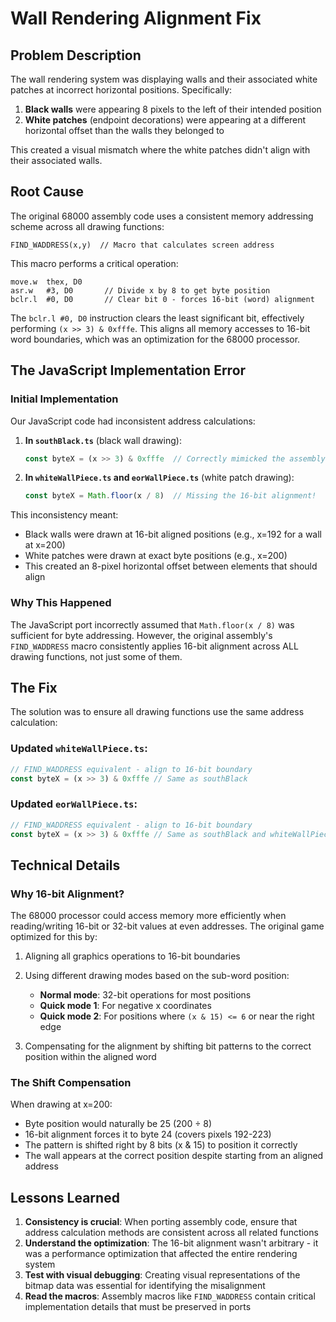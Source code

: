 # Wall Rendering Alignment Fix

## Problem Description

The wall rendering system was displaying walls and their associated white patches at incorrect horizontal positions. Specifically:

1. **Black walls** were appearing 8 pixels to the left of their intended position
2. **White patches** (endpoint decorations) were appearing at a different horizontal offset than the walls they belonged to

This created a visual mismatch where the white patches didn't align with their associated walls.

## Root Cause

The original 68000 assembly code uses a consistent memory addressing scheme across all drawing functions:

```assembly
FIND_WADDRESS(x,y)  // Macro that calculates screen address
```

This macro performs a critical operation:
```assembly
move.w  thex, D0
asr.w   #3, D0       // Divide x by 8 to get byte position
bclr.l  #0, D0       // Clear bit 0 - forces 16-bit (word) alignment
```

The `bclr.l #0, D0` instruction clears the least significant bit, effectively performing `(x >> 3) & 0xfffe`. This aligns all memory accesses to 16-bit word boundaries, which was an optimization for the 68000 processor.

## The JavaScript Implementation Error

### Initial Implementation

Our JavaScript code had inconsistent address calculations:

1. **In `southBlack.ts`** (black wall drawing):
   ```typescript
   const byteX = (x >> 3) & 0xfffe  // Correctly mimicked the assembly
   ```

2. **In `whiteWallPiece.ts` and `eorWallPiece.ts`** (white patch drawing):
   ```typescript
   const byteX = Math.floor(x / 8)  // Missing the 16-bit alignment!
   ```

This inconsistency meant:
- Black walls were drawn at 16-bit aligned positions (e.g., x=192 for a wall at x=200)
- White patches were drawn at exact byte positions (e.g., x=200)
- This created an 8-pixel horizontal offset between elements that should align

### Why This Happened

The JavaScript port incorrectly assumed that `Math.floor(x / 8)` was sufficient for byte addressing. However, the original assembly's `FIND_WADDRESS` macro consistently applies 16-bit alignment across ALL drawing functions, not just some of them.

## The Fix

The solution was to ensure all drawing functions use the same address calculation:

### Updated `whiteWallPiece.ts`:
```typescript
// FIND_WADDRESS equivalent - align to 16-bit boundary
const byteX = (x >> 3) & 0xfffe // Same as southBlack
```

### Updated `eorWallPiece.ts`:
```typescript
// FIND_WADDRESS equivalent - align to 16-bit boundary
const byteX = (x >> 3) & 0xfffe // Same as southBlack and whiteWallPiece
```

## Technical Details

### Why 16-bit Alignment?

The 68000 processor could access memory more efficiently when reading/writing 16-bit or 32-bit values at even addresses. The original game optimized for this by:

1. Aligning all graphics operations to 16-bit boundaries
2. Using different drawing modes based on the sub-word position:
   - **Normal mode**: 32-bit operations for most positions
   - **Quick mode 1**: For negative x coordinates
   - **Quick mode 2**: For positions where `(x & 15) <= 6` or near the right edge

3. Compensating for the alignment by shifting bit patterns to the correct position within the aligned word

### The Shift Compensation

When drawing at x=200:
- Byte position would naturally be 25 (200 ÷ 8)
- 16-bit alignment forces it to byte 24 (covers pixels 192-223)
- The pattern is shifted right by 8 bits (x & 15) to position it correctly
- The wall appears at the correct position despite starting from an aligned address

## Lessons Learned

1. **Consistency is crucial**: When porting assembly code, ensure that address calculation methods are consistent across all related functions
2. **Understand the optimization**: The 16-bit alignment wasn't arbitrary - it was a performance optimization that affected the entire rendering system
3. **Test with visual debugging**: Creating visual representations of the bitmap data was essential for identifying the misalignment
4. **Read the macros**: Assembly macros like `FIND_WADDRESS` contain critical implementation details that must be preserved in ports